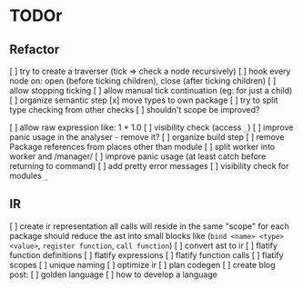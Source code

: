# TODOr

## Refactor
[ ] try to create a traverser (tick => check a node recursively)
  [ ] hook every node on: open (before ticking children), close (after ticking children)
  [ ] allow stopping ticking
  [ ] allow manual tick continuation (eg: for just a child)
[ ] organize semantic step
  [x] move types to own package
  [ ] try to split type checking from other checks
  [ ] shouldn't scope be improved?
  
  [ ] allow raw expression like: 1 + 1.0
  [ ] visibility check (access `_`)
  [ ] improve panic usage in the analyser - remove it?
[ ] organize build step
  [ ] remove Package references from places other than module
  [ ] split worker into worker and /manager/
  [ ] improve panic usage (at least catch before returning to command)
  [ ] add pretty error messages
  [ ] visibility check for modules `_`

## IR
[ ] create ir representation
  all calls will reside in the same "scope" for each package
  should reduce the ast into small blocks like (`bind <name> <type> <value>`, `register function`, `call function`) 
[ ] convert ast to ir
  [ ] flatify function definitions
  [ ] flatify expressions
  [ ] flatify function calls
  [ ] flatify scopes
  [ ] unique naming
[ ] optimize ir
[ ] plan codegen
[ ] create blog post:
  [ ] golden language
  [ ] how to develop a language
